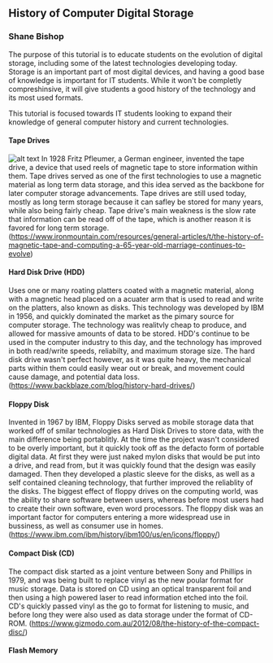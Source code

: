 ## History of Computer Digital Storage
### Shane Bishop

The purpose of this tutorial is to educate students on the evolution of digital storage, including some of the latest technologies developing today. Storage is an important part of most digital devices, and having a good base of knowledge is important for IT students. While it won't be completly compreshinsive, it will give students a good history of the technology and its most used formats.

This tutorial is focused towards IT students looking to expand their knowledge of general computer history and current technologies.

#### Tape Drives
![alt text](https://1.cms.s81c.com/sites/default/files/2018-03-27/storage_tape-drive-ts2280.jpeg)
In 1928 Fritz Pfleumer, a German engineer, invented the tape drive, a device that used reels of magnetic tape to store information within them. Tape drives served as one of the first technologies to use a magnetic material as long term data storage, and this idea served as the backbone for later computer storage advancements. Tape drives are still used today, mostly as long term storage because it can safley be stored for many years, while also being fairly cheap. Tape drive's main weakness is the slow rate that information can be read off of the tape, which is another reason it is favored for long term storage.
(https://www.ironmountain.com/resources/general-articles/t/the-history-of-magnetic-tape-and-computing-a-65-year-old-marriage-continues-to-evolve)

#### Hard Disk Drive (HDD)
Uses one or many roating platters coated with a magnetic material, along with a magnetic head placed on a acuater arm that is used to read and write on the platters, also known as disks. This technology was developed by IBM in 1956, and quickly dominated the market as the pimary source for computer storage. The technology was realitvly cheap to produce, and allowed for massive amounts of data to be stored. HDD's continue to be used in the computer industry to this day, and the technology has improved in both read/write speeds, reliabilty, and maximum storage size. The hard disk drive wasn't perfect however, as it was quite heavy, the mechanical parts within them could easily wear out or break, and movement could cause damage, and potential data loss.
(https://www.backblaze.com/blog/history-hard-drives/)

#### Floppy Disk
Invented in 1967 by IBM, Floppy Disks served as mobile storage data that worked off of smilar technologies as Hard Disk Drives to store data, with the main difference being portablitly. At the time the project wasn't considered to be overly important, but it quickly took off as the defacto form of portable digital data. At first they were just naked mylon disks that would be put into a drive, and read from, but it was quickly found that the design was easily damaged. Then they developed a plastic sleeve for the disks, as well as a self contained cleaning technology, that further improved the reliablity of the disks. The biggest effect of floppy drives on the computing world, was the ability to share software between users, whereas before most users had to create their own software, even word processors. The floppy disk was an important factor for computers entering a more widespread use in bussiness, as well as consumer use in homes.
(https://www.ibm.com/ibm/history/ibm100/us/en/icons/floppy/)

#### Compact Disk (CD)
The compact disk started as a joint venture between Sony and Phillips in 1979, and was being built to replace vinyl as the new poular format for music storage. Data is stored on CD using an optical transparent foil and then using a high powered laser to read information etched into the foil. CD's quickly passed vinyl as the go to format for listening to music, and before long they were also used as data storage under the format of CD-ROM. 
(https://www.gizmodo.com.au/2012/08/the-history-of-the-compact-disc/)



#### Flash Memory
